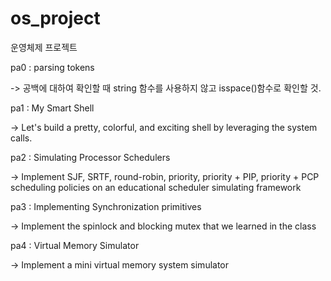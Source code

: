 # os_project
운영체제 프로젝트 

pa0 : parsing tokens   

-> 공백에 대하여 확인할 때 string 함수를 사용하지 않고 isspace()함수로 확인할 것.      

pa1 : My Smart Shell   

-> Let's build a pretty, colorful, and exciting shell by leveraging the system calls.      



pa2 : Simulating Processor Schedulers   

-> Implement SJF, SRTF, round-robin, priority, priority + PIP, priority + PCP 
scheduling policies on an educational scheduler simulating framework      



pa3 : Implementing Synchronization primitives   

-> Implement the spinlock and blocking mutex that we learned in the class      



pa4 : Virtual Memory Simulator   

-> Implement a mini virtual memory system simulator      
